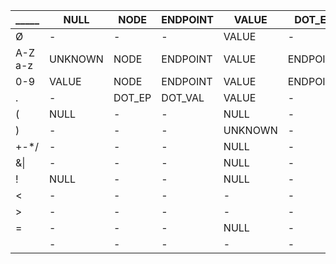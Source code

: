 |_____|NULL|NODE|ENDPOINT|VALUE|DOT_EP|DOT_VAL|OPERATOR|UNKNOWN|FLOW|SUBFLOW|
|-|-|-|-|-|-|-|-|-|-|-|
|Ø|-|-|-|VALUE|-|-|-|VALUE|-|-|
|A-Z<br/>a-z|UNKNOWN|NODE|ENDPOINT|VALUE|ENDPOINT|VALUE|-|UNKNOWN|FLOW|-|
|0-9|VALUE|NODE|ENDPOINT|VALUE|ENDPOINT|VALUE|-|UNKNOWN|FLOW|-|
|.|-|DOT_EP|DOT_VAL|VALUE|-|-|-|DOT_EP|-|-|
|(|NULL|-|-|NULL|-|-|-|NULL|-|-|
|)|-|-|-|UNKNOWN|-|-|-|UNKNOWN|-|-|
|+-*/|-|-|-|NULL|-|-|-|NULL|-|-|
|&\||-|-|-|NULL|-|-|-|NULL|-|-|
|!|NULL|-|-|NULL|-|-|-|NULL|-|-|
|<|-|-|-|-|-|-|-|-|-|-|
|>|-|-|-|-|-|-|-|-|-|-|
|=|-|-|-|NULL|-|-|-|NULL|NULL|-|
| |-|-|-|-|-|-|-|FLOW|-|-|